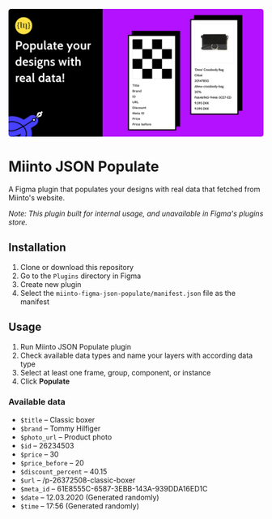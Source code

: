 ![Miinto JSON Populate](./assets/Cover.png)

# Miinto JSON Populate

A Figma plugin that populates your designs with real data that fetched from Miinto's website.

_Note: This plugin built for internal usage, and unavailable in Figma's plugins store._

## Installation

1. Clone or download this repository
2. Go to the `Plugins` directory in Figma
3. Create new plugin
4. Select the `miinto-figma-json-populate/manifest.json` file as the manifest

## Usage

1. Run Miinto JSON Populate plugin
2. Check available data types and name your layers with according data type
3. Select at least one frame, group, component, or instance
4. Click **Populate**

### Available data

- `$title` – Classic boxer
- `$brand` – Tommy Hilfiger
- `$photo_url` – Product photo
- `$id` – 26234503
- `$price` – 30
- `$price_before` – 20
- `$discount_percent` – 40.15
- `$url` – /p-26372508-classic-boxer
- `$meta_id` – 61E8555C-6587-3EBB-143A-939DDA16ED1C
- `$date` – 12.03.2020 (Generated randomly)
- `$time` – 17:56 (Generated randomly)
